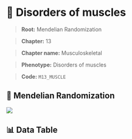 # 🧪 Disorders of muscles

> **Root:** Mendelian Randomization

> **Chapter:** 13  

> **Chapter name:** Musculoskeletal

> **Phenotype:** Disorders of muscles  

> **Code:** `M13_MUSCLE`

## 🧬 Mendelian Randomization  

<img src="/MR/Figures/Forward/M13_MUSCLE.png"/>

## 📊 Data Table

<CsvTableMRF src="/MR_Data/Forward/M13_MUSCLE.csv"/>
